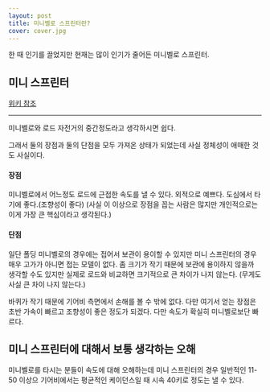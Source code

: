 ```yaml
---
layout: post
title: 미니벨로 스프린터란?
cover: cover.jpg
---
```


한 때 인기를 끌었지만 현재는 많이 인기가 줄어든 미니벨로 스프린터.


## 미니 스프린터 

[위키 참조](https://namu.wiki/w/%EB%AF%B8%EB%8B%88%20%EC%8A%A4%ED%94%84%EB%A6%B0%ED%84%B0)

* * *

미니벨로와 로드 자전거의 중간정도라고 생각하시면 쉽다.

그래서 둘의 장점과 둘의 단점을 모두 가져온 상태가 되었는데 사실 정체성이 애매한 것도 사실이다. 

#### 장점 

미니벨로에서 어느정도 로드에 근접한 속도를 낼 수 있다. 
외적으로 예쁘다.
도심에서 타기에 좋다.(조향성이 좋다)
(사실 이 이상으로 장점을 꼽는 사람은 많지만 개인적으로는 이게 가장 큰 핵심이라고 생각된다.)


#### 단점

일단 폴딩 미니벨로의 경우에는 접어서 보관이 용이할 수 있지만 미니 스프린터의 경우 매우 고가가 아니면 접는 모델이 없다.
좀 크기가 작기 때문에 보관에 용이하지 않을까 생각할 수도 있지만 실제로 로드와 비교하면 크기적으로 큰 차이가 나지 않는다.
(무게도 사실 큰 차이 나지 않는다.)

바퀴가 작기 때문에 기어비 측면에서 손해를 볼 수 밖에 없다. 다만 여기서 얻는 장점은 초반 가속이 빠르고 조향성이 좋은 정도가 되겠다.
다만 속도가 확실히 미니벨로보단 빠르다.


## 미니 스프린터에 대해서 보통 생각하는 오해

미니벨로를 타시는 분들이 속도에 대해 오해하는데 미니 스프린터의 경우 일반적인 11-50 이상으 기어비에서는 평균적인 케이던스일 때
시속 40키로 정도는 낼 수 있다. 






